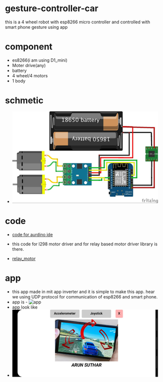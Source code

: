 # gesture-controller-car
this is a 4 wheel robot with esp8266 micro controller and controlled with smart phone gesture using app

# component 

- es8266(i am using D1_mini)
- Moter drive(any)
- battery
- 4 wheel/4 motors
- 1 body

# schmetic

- ![Desktop](git.jpg)

# code
- [code for aurdino ide](arun_udp_car.ino)

- this code for l298 motor driver and for relay based motor driver library is there.
- [relay_motor](motor.h)

# app

- this app made in mit app inverter and it is simple to make this app. hear we using UDP protocol for communication of esp8266 and smart phone.
- app is - ![app]()
- app look like 
- ![Desktop](phot.jpg)

